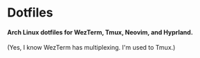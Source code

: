 # Dotfiles

#### Arch Linux dotfiles for WezTerm, Tmux, Neovim, and Hyprland.

(Yes, I know WezTerm has multiplexing. I'm used to Tmux.)
